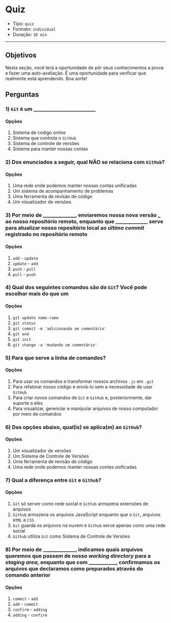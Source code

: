 # Quiz

* Tipo: `quiz`
* Formato: `individual`
* Duração: `10 min`

***

## Objetivos

Nesta seção, você terá a oportunidade de pôr seus conhecimentos a prova e fazer
uma auto-avaliação. É uma oportunidade para verificar que realmente está
aprendendo. Boa sorte!

## Perguntas

### 1\) **`Git`** é um \_\_\_\_\_\_\_\_\_\_\_\_\_\_\_\_\_\_\_\_\_\_\_\_\_

#### Opções

1. Sistema de código _online_
2. Sistema que controla o `GitHub`
3. Sistema de controle de versões
4. Sistema para manter nossas contas

<solution style="display:none;">3</solution>

### 2\) Dos enunciados a seguir, qual NÃO se relaciona com **`GitHub`**?

#### Opções

1. Uma rede onde podemos manter nossas contas unificadas
2. Um sistema de acompanhamento de problemas
3. Uma ferramenta de revisão de código
4. Um visualizador de versões

<solution style="display:none;">1</solution>

### 3\) Por meio de \_\_\_\_\_\_\_\_\_\_\_\_\_, enviaremos nossa nova versão **_** ao nosso repositório remoto, enquanto que **_**\_\_\_\_\_\_\_\_\_\_\_\_ serve para atualizar nosso repositório local ao **_**último commit**_** registrado no repositório remoto

#### Opções

1. `add` - `update`
2. `update` - `add`
3. `push` - `pull`
4. `pull` - `push`

<solution style="display:none;">3</solution>

### 4\) Qual dos seguintes comandos são do **`Git`**? Você pode escolhar mais do que um

#### Opções

1. `git update nome-ramo`
2. `git status`
3. `git commit -m 'adicionando um comentário'`
4. `git end`
5. `git init`
6. `git change -a 'mudando um comentário'`

<solution style="display:none;">2,3,5</solution>

### 5\) Para que serve a linha de comandos?

#### Opções

1. Para usar os comandos e transformar nossos archivos `.js` em `.git`
2. Para refatorar nosso código e enviá-lo sem a necessidade de usar `GitHub`
3. Para criar novos comandos de `Git` e `GitHub` e, posteriormente, dar suporte
   a eles
4. Para visualizar, gerenciar e manipular arquivos de nosso computador por meio
   de comandos

<solution style="display:none;">4</solution>

### 6\) Das opções abaixo, qual\(is\) se aplica\(m\) ao **`GitHub`**?

#### Opções

1. Um visualizador de versões
2. Um Sistema de Controle de Versões
3. Uma ferramenta de revisão de código
4. Uma rede onde podemos manter nossas contas unificadas

<solution style="display:none;">1,3</solution>

### 7\) Qual a diferença entre **`Git`** e **`Github`**?

#### Opções

1. `Git` só server como rede social e `Github` armazena extensões de arquivos
2. `Github` armazena os arquivos JavaScript enquanto que o `Git`, arquivos
   `HTML` e `CSS`
3. `Git` guarda os arquivos na nuvem e `Github` serve apenas como uma rede
   social
4. `Github` utiliza `Git` como Sistema de Controle de Versões

<solution style="display:none;">4</solution>

### 8\) Por meio de \_\_\_\_\_\_\_\_\_\_\_\_\_, indicamos quais arquivos queremos que passem de nosso **_**working directory**_** para a **_**staging area**_**, enquanto que com \_\_\_\_\_\_\_\_\_\_\_, confirmamos os arquivos que declaramos como preparados através do comando anterior

#### Opções

1. `commit` - `add`
2. `add` - `commit`
3. `confirm` - `adding`
4. `adding` - `confirm`

<solution style="display:none;">2</solution>
